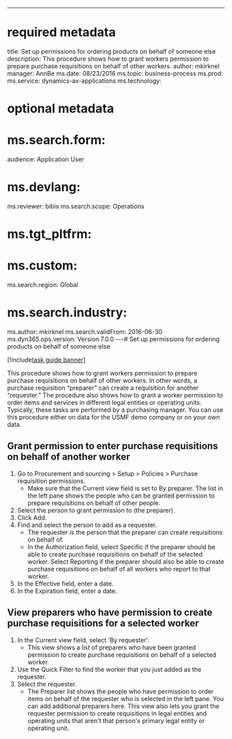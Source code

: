 --- 
# required metadata 
 
title: Set up permissions for ordering products on behalf of someone else
description: This procedure shows how to grant workers permission to prepare purchase requisitions on behalf of other workers. 
author: mkirknel
manager: AnnBe 
ms.date: 08/23/2016
ms.topic: business-process 
ms.prod:  
ms.service: dynamics-ax-applications 
ms.technology:  
 
# optional metadata 
 
# ms.search.form:   
audience: Application User 
# ms.devlang:  
ms.reviewer: bibis
ms.search.scope: Operations 
# ms.tgt_pltfrm:  
# ms.custom:  
ms.search.region: Global
# ms.search.industry: 
ms.author: mkirknel
ms.search.validFrom: 2016-06-30 
ms.dyn365.ops.version: Version 7.0.0 
---# Set up permissions for ordering products on behalf of someone else

[!include[task guide banner](../../includes/task-guide-banner.md)]

This procedure shows how to grant workers permission to prepare purchase requisitions on behalf of other workers. In other words, a purchase requisition “preparer” can create a requisition for another “requester.” The procedure also shows how to grant a worker permission to order items and services in different legal entities or operating units. Typically, these tasks are performed by a purchasing manager. You can use this procedure either on data for the USMF demo company or on your own data.


## Grant permission to enter purchase requisitions on behalf of another worker
1. Go to Procurement and sourcing > Setup > Policies > Purchase requisition permissions.
    * Make sure that the Current view field is set to By preparer.  The list in the left pane shows the people who can be granted permission to prepare requisitions on behalf of other people.  
2. Select the person to grant permission to (the preparer).
3. Click Add.
4. Find and select the person to add as a requester.
    * The requester is the person that the preparer can create requisitions on behalf of.  
    * In the Authorization field, select Specific if the preparer should be able to create purchase requisitions on behalf of the selected worker. Select Reporting if the preparer should also be able to create purchase requisitions on behalf of all workers who report to that worker.  
5. In the Effective field, enter a date.
6. In the Expiration field, enter a date.

## View preparers who have permission to create purchase requisitions for a selected worker
1. In the Current view field, select 'By requester'.
    * This view shows a list of preparers who have been granted permission to create purchase requisitions on behalf of a selected worker.  
2. Use the Quick Filter to find the worker that you just added as the requester.
3. Select the requester.
    * The Preparer list shows the people who have permission to order items on behalf of the requester who is selected in the left pane.   You can add additional preparers here.   This view also lets you grant the requester permission to create requisitions in legal entities and operating units that aren't that person's primary legal entity or operating unit.  

